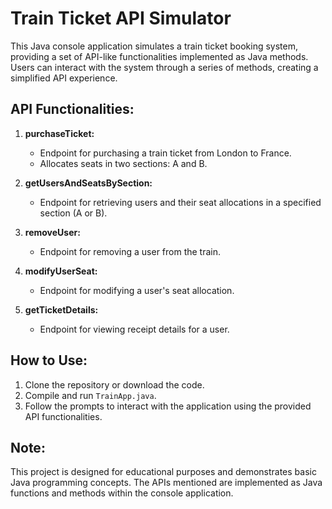 # Train Ticket API Simulator

This Java console application simulates a train ticket booking system, providing a set of API-like functionalities implemented as Java methods. Users can interact with the system through a series of methods, creating a simplified API experience.

## API Functionalities:

1. **purchaseTicket:**
   - Endpoint for purchasing a train ticket from London to France.
   - Allocates seats in two sections: A and B.

2. **getUsersAndSeatsBySection:**
   - Endpoint for retrieving users and their seat allocations in a specified section (A or B).

3. **removeUser:**
   - Endpoint for removing a user from the train.

4. **modifyUserSeat:**
   - Endpoint for modifying a user's seat allocation.

5. **getTicketDetails:**
   - Endpoint for viewing receipt details for a user.

## How to Use:

1. Clone the repository or download the code.
2. Compile and run `TrainApp.java`.
3. Follow the prompts to interact with the application using the provided API functionalities.

## Note:

This project is designed for educational purposes and demonstrates basic Java programming concepts. The APIs mentioned are implemented as Java functions and methods within the console application.
